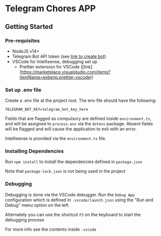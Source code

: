 # Telegram Chores APP

## Getting Started

### Pre-requisites

* NodeJS v14+
* Telegram Bot API token (see [link to create bot](https://core.telegram.org/bots#6-botfather))
* VSCode for Intellisense, debugging set up
  * Prettier extension for VSCode ([link] (https://marketplace.visualstudio.com/items?itemName=esbenp.prettier-vscode))

### Set up .env file

Create a .env file at the project root. The env file should have the following:

```shell
TELEGRAM_BOT_KEY=telegram_bot_key_here
```

Fields that are flagged as compulsory are defined inside `environment.ts`, and will be assigned to `process.env` via the `dotenv` package. Absent fields will be flagged and will cause the application to exit with an error.

Intellisense is provided via the `environment.ts` file.

### Installing Dependencies

Run `npm install` to install the dependencies defined in `package.json`

Note that `package-lock.json` is not being used in the project

### Debugging

Debugging is done via the VSCode debugger. Run the `Debug App` configuration which is defined in `.vscode/launch.json` using the "Run and Debug" menu option on the left.

Alternately you can use the shortcut `F5` on the keyboard to start the debugging process

For more info see the contents inside `.vscode`